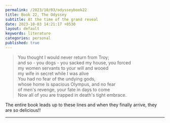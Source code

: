 ```yaml
---
permalink: /2023/10/03/odysseybook22
title: Book 22, The Odyssey 
subtitle: At the time of the grand reveal
date: 2023-10-03 14:21:17 +0530
layout: default
keywords: literature
categories: personal
published: true
---
```


> You thought I would never return from Troy;  
> and so - you dogs - you sacked my house, you forced  
> my women servants to your will and wooed  
> my wife in secret while I was alive  
> You had no fear of the undying gods,  
> whose home is spacious Olympus, and no fear  
> of men's revenge, your fate in days to come  
> Now all of you are trapped in death's tight embrace.

The entire book leads up to these lines and when they finally arrive, they are so delicious!!

---
